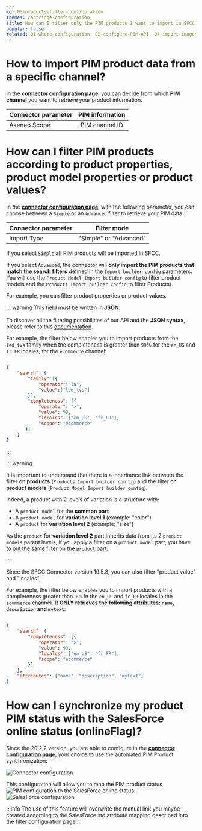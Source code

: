 ```yaml
---
id: 03-products-filter-configuration
themes: cartridge-configuration
title: How can I filter only the PIM products I want to import in SFCC?
popular: false
related: 01-where-configuration, 02-configure-PIM-API, 04-import-images-configuration, 05-mapping-configuration, 06-categories-configuration, 07-multi-storefront-configuration, 08-reference-entities
---
```


# How to import PIM product data from a specific channel?

In the [**connector configuration page**](01-where-configuration.html), you can decide from which **PIM channel** you want to retrieve your product information.

| Connector parameter   | PIM information  |
| :---------------------| :--------------: |
| Akeneo Scope          |  PIM channel ID  |

# How can I filter PIM products according to product properties, product model properties or product values?

In the [**connector configuration page**](01-where-configuration.html), with the following parameter, you can choose between a `Simple` or an `Advanced` filter to retrieve your PIM data:

| Connector parameter   | Filter mode      |
| :---------------------| :------------------: |
| Import Type           |  "Simple" or "Advanced"  |

If you select `Simple` **all** PIM products will be imported in SFCC.

If you select `Advanced`, the connector will **only import the PIM products that match the search filters** defined in the `Import builder config` parameters. You will use the `Product Model Import builder config` to filter product models and the `Products Import builder config` to filter Products).

For example, you can filter product properties or product values.

::: warning
This field must be written in **JSON**.<br>
<br>
To discover all the filtering possibilities of our API and the **JSON syntax**, please refer to this [documentation](https://api.akeneo.com/documentation/filter.html).
<br>


For example, the filter below enables you to import products from the `led_tvs` family when the completeness is greater than `99`% for the `en_US` and `fr_FR` locales, for the `ecommerce` channel:

```json

{
    "search": {
        "family":[{
            "operator":"IN",
            "value":["led_tvs"]
        }],
        "completeness": [{
            "operator": ">",
            "value": 99,
            "locales": ["en_US", "fr_FR"],
            "scope": "ecommerce"
       }]
    }
}
```
:::

::: warning

It is important to understand that there is a inheritance link between the filter on **products** (`Products Import builder config`) and the filter on **product models** (`Product Model Import builder config`).  

Indeed, a product with 2 levels of variation is a structure with:
* A `product model` for the **common part**
* A `product model` for **variation level 1** (example: "color")
* A `product` for **variation level 2** (example: "size")

As the `product` for **variation level 2** part inherits data from its 2 `product models` parent levels, if you apply a filter on a `product model` part, you have to put the same filter on the `product` part.

:::


Since the SFCC Connector version 19.5.3, you can also filter "product value" and "locales".

For example, the filter below enables you to import products with a completeness greater than `99%` in the `en_US` and `fr_FR` locales in the `ecommerce` channel. **It ONLY retrieves the following attributes: `name`, `description` and `mytext`**:

```json

{
    "search": {
        "completeness": [{
            "operator": ">",
            "value": 99,
            "locales": ["en_US", "fr_FR"],
            "scope": "ecommerce"
        }]
    },
    "attributes": ["name", "description", "mytext"]
}
```

# How can I synchronize my product PIM status with the SalesForce online status (onlineFlag)?

Since the 20.2.2 version, you are able to configure in the [**connector configuration page**](01-where-configuration.html), your choice to use the automated PIM Product synchronization:

![Connector configuration](../img/sfcc-cartridge-PIM-status-synchro.png)

This configuration will allow you to map the PIM product status
![PIM configuration](../img/sfcc-cartridge-PIM-status-set.png)
to the SalesForce online status:
![SalesForce configuration](../img/sfcc-cartridge-sf-onlineStatus.png)

:::info
The use of this feature will overwrite the manual link you maybe created according to the SalesForce std attribute mapping described into the [filter configuration page](05-mapping-configuration.html)
:::
